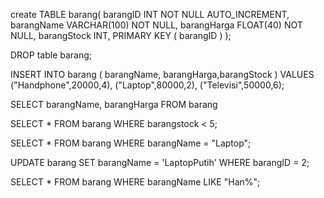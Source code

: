 create TABLE barang(
barangID INT NOT NULL AUTO_INCREMENT,
barangName VARCHAR(100) NOT NULL,
barangHarga FLOAT(40) NOT NULL,
barangStock INT,
PRIMARY KEY ( barangID )
);

DROP table barang;

INSERT INTO barang ( barangName, barangHarga,barangStock )
VALUES
("Handphone",20000,4),
("Laptop",80000,2),
("Televisi",50000,6);

SELECT barangName, barangHarga FROM barang

SELECT * FROM barang
WHERE barangstock < 5;

SELECT * FROM barang
WHERE barangName = "Laptop";

UPDATE barang SET barangName = 'LaptopPutih' WHERE barangID = 2;

SELECT * FROM barang
WHERE barangName LIKE "Han%";

